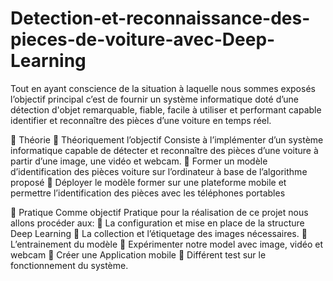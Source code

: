 # Detection-et-reconnaissance-des-pieces-de-voiture-avec-Deep-Learning

Tout en ayant conscience de la situation à laquelle nous sommes exposés l’objectif principal c’est de fournir un système informatique doté d’une détection d'objet remarquable, fiable, facile à utiliser et performant capable identifier et reconnaître des pièces d’une voiture en temps réel. 

	Théorie 
	Théoriquement l’objectif Consiste à l’implémenter d’un système informatique capable de détecter et reconnaître des pièces d’une voiture à partir d’une image, une vidéo et webcam. 
	Former un modèle d’identification des pièces voiture sur l’ordinateur à base de l’algorithme proposé 
	Déployer le modèle former sur une plateforme mobile et permettre l’identification des pièces avec les téléphones portables

	Pratique 
Comme objectif Pratique pour la réalisation de ce projet nous allons procéder aux: 
	La configuration et mise en place de la structure Deep Learning 
	La collection et l’étiquetage des images nécessaires. 
	L’entrainement du modèle 
	Expérimenter notre model avec image, vidéo et webcam
	Créer une Application mobile 
	Différent test sur le fonctionnement du système.

